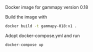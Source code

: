 Docker image for gammapy version 0.18

Build the image with
```bash
docker build -t gammapy-018:v1 .
```

Adopt docker-compose.yml and run
```bash
docker-compose up
```

